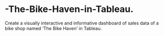 # -The-Bike-Haven-in-Tableau.
Create a visually interactive and informative dashboard of sales data of a bike shop named ‘The Bike Haven’ in Tableau.
